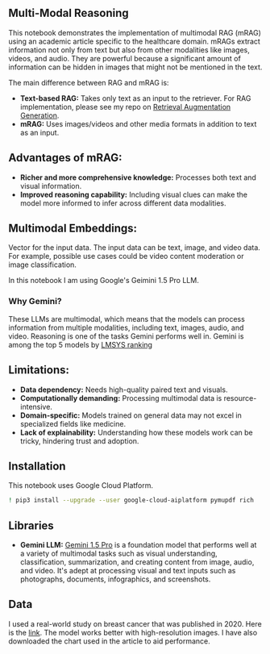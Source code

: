 ## Multi-Modal Reasoning

This notebook demonstrates the implementation of multimodal RAG (mRAG) using an academic article specific to the healthcare domain. mRAGs extract information not only from text but also from other modalities like images, videos, and audio. They are powerful because a significant amount of information can be hidden in images that might not be mentioned in the text.

The main difference between RAG and mRAG is:

* **Text-based RAG:** Takes only text as an input to the retriever. For RAG implementation, please see my repo on [Retrieval Augmentation Generation](https://github.com/necibeahat/Retrieval-Augmentation-Generation).
* **mRAG:** Uses images/videos and other media formats in addition to text as an input.

## Advantages of mRAG:

* **Richer and more comprehensive knowledge:** Processes both text and visual information.
* **Improved reasoning capability:** Including visual clues can make the model more informed to infer across different data modalities.

## Multimodal Embeddings:

Vector for the input data. The input data can be text, image, and video data. For example, possible use cases could be video content moderation or image classification.

In this notebook I am using Google's Geimini 1.5 Pro LLM. 
### Why Gemini?
These LLMs are multimodal, which means that the models can process information from multiple modalities, including text, images, audio, and video. Reasoning is one of the tasks Gemini performs well in. Gemini is among the top 5 models by [LMSYS ranking](https://lmsys.org/blog/2023-05-25-leaderboard/)


## Limitations:

* **Data dependency:** Needs high-quality paired text and visuals.
* **Computationally demanding:** Processing multimodal data is resource-intensive.
* **Domain-specific:** Models trained on general data may not excel in specialized fields like medicine.
* **Lack of explainability:** Understanding how these models work can be tricky, hindering trust and adoption.

## Installation

This notebook uses Google Cloud Platform.

```bash
! pip3 install --upgrade --user google-cloud-aiplatform pymupdf rich
```

## Libraries

* **__Gemini LLM__:** [Gemini 1.5 Pro](https://console.cloud.google.com/vertex-ai/publishers/google/model-garden/gemini-1.5-pro-001?walkthrough_id=vertex_index&project=gcp-tech-innov-vertexai-6abe) is a foundation model that performs well at a variety of multimodal tasks such as visual understanding, classification, summarization, and creating content from image, audio, and video. It's adept at processing visual and text inputs such as photographs, documents, infographics, and screenshots.

## Data

I used a real-world study on breast cancer that was published in 2020. Here is the [link](https://bmccancer.biomedcentral.com/articles/10.1186/s12885-020-6527-y). The model works better with high-resolution images. I have also downloaded the chart used in the article to aid performance.
